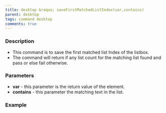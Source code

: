 ```yaml
---
title: desktop &raquo; saveFirstMatchedListIndex(var,contains)
parent: desktop
tags: command desktop
comments: true
---
```


### Description

- This command is to save the first matched list Index of the listbox.
- The command will return if any list count for the matching list found and pass or else fail otherwise.

### Parameters

- **var** - this parameter is the return value of the element.
- **contains** - this parameter the matching text in the list.

### Example
